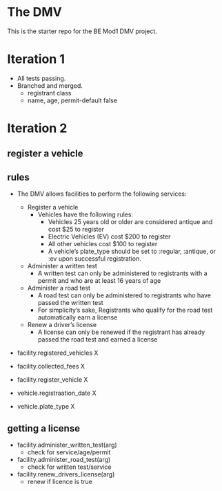 # The DMV

This is the starter repo for the BE Mod1 DMV project.

# Iteration 1 

- All tests passing.
- Branched and merged.
    - registrant class 
    - name, age, permit-default false

# Iteration 2

## register a vehicle
## rules
- The DMV allows facilities to perform the following services:
    - Register a vehicle
        - Vehicles have the following rules:
            - Vehicles 25 years old or older are considered antique and cost $25 to register
            - Electric Vehicles (EV) cost $200 to register
            - All other vehicles cost $100 to register
            - A vehicle’s plate_type should be set to :regular, :antique, or :ev upon successful registration.
    - Administer a written test
        - A written test can only be administered to registrants with a permit and who are at least 16 years of age
    - Administer a road test
        - A road test can only be administered to registrants who have passed the written test
        - For simplicity’s sake, Registrants who qualify for the road test automatically earn a license
    - Renew a driver’s license
        - A license can only be renewed if the registrant has already passed the road test and earned a license

- facility.registered_vehicles  X
- facility.collected_fees       X
- facility.register_vehicle     X
- vehicle.registraation_date    X
- vehicle.plate_type            X

## getting a license

- facility.administer_written_test(arg)
    - check for service/age/permit
- facility.administer_road_test(arg)
    - check for written test/service
- facility.renew_drivers_license(arg)
    - renew if licence is true


